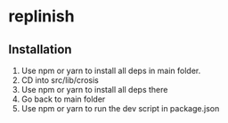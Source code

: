 # replinish

## Installation
1) Use npm or yarn to install all deps in main folder.  
2) CD into src/lib/crosis  
3) Use npm or yarn to install all deps there  
4) Go back to main folder  
5) Use npm or yarn to run the dev script in package.json  